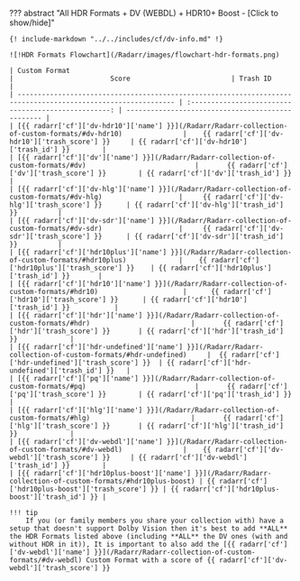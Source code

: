 ??? abstract "All HDR Formats + DV (WEBDL) + HDR10+ Boost - [Click to show/hide]"

    {! include-markdown "../../includes/cf/dv-info.md" !}

    ![!HDR Formats Flowchart](/Radarr/images/flowchart-hdr-formats.png)

    | Custom Format                                                                                                 |                        Score                         | Trash ID                                          |
    | ------------------------------------------------------------------------------------------------------------- | :--------------------------------------------------: | ------------------------------------------------- |
    | [{{ radarr['cf']['dv-hdr10']['name'] }}](/Radarr/Radarr-collection-of-custom-formats/#dv-hdr10)               |    {{ radarr['cf']['dv-hdr10']['trash_score'] }}     | {{ radarr['cf']['dv-hdr10']['trash_id'] }}        |
    | [{{ radarr['cf']['dv']['name'] }}](/Radarr/Radarr-collection-of-custom-formats/#dv)                           |       {{ radarr['cf']['dv']['trash_score'] }}        | {{ radarr['cf']['dv']['trash_id'] }}              |
    | [{{ radarr['cf']['dv-hlg']['name'] }}](/Radarr/Radarr-collection-of-custom-formats/#dv-hlg)                   |     {{ radarr['cf']['dv-hlg']['trash_score'] }}      | {{ radarr['cf']['dv-hlg']['trash_id'] }}          |
    | [{{ radarr['cf']['dv-sdr']['name'] }}](/Radarr/Radarr-collection-of-custom-formats/#dv-sdr)                   |     {{ radarr['cf']['dv-sdr']['trash_score'] }}      | {{ radarr['cf']['dv-sdr']['trash_id'] }}          |
    | [{{ radarr['cf']['hdr10plus']['name'] }}](/Radarr/Radarr-collection-of-custom-formats/#hdr10plus)             |    {{ radarr['cf']['hdr10plus']['trash_score'] }}    | {{ radarr['cf']['hdr10plus']['trash_id'] }}       |
    | [{{ radarr['cf']['hdr10']['name'] }}](/Radarr/Radarr-collection-of-custom-formats/#hdr10)                     |      {{ radarr['cf']['hdr10']['trash_score'] }}      | {{ radarr['cf']['hdr10']['trash_id'] }}           |
    | [{{ radarr['cf']['hdr']['name'] }}](/Radarr/Radarr-collection-of-custom-formats/#hdr)                         |       {{ radarr['cf']['hdr']['trash_score'] }}       | {{ radarr['cf']['hdr']['trash_id'] }}             |
    | [{{ radarr['cf']['hdr-undefined']['name'] }}](/Radarr/Radarr-collection-of-custom-formats/#hdr-undefined)     |  {{ radarr['cf']['hdr-undefined']['trash_score'] }}  | {{ radarr['cf']['hdr-undefined']['trash_id'] }}   |
    | [{{ radarr['cf']['pq']['name'] }}](/Radarr/Radarr-collection-of-custom-formats/#pq)                           |       {{ radarr['cf']['pq']['trash_score'] }}        | {{ radarr['cf']['pq']['trash_id'] }}              |
    | [{{ radarr['cf']['hlg']['name'] }}](/Radarr/Radarr-collection-of-custom-formats/#hlg)                         |       {{ radarr['cf']['hlg']['trash_score'] }}       | {{ radarr['cf']['hlg']['trash_id'] }}             |
    | [{{ radarr['cf']['dv-webdl']['name'] }}](/Radarr/Radarr-collection-of-custom-formats/#dv-webdl)               |    {{ radarr['cf']['dv-webdl']['trash_score'] }}     | {{ radarr['cf']['dv-webdl']['trash_id'] }}        |
    | [{{ radarr['cf']['hdr10plus-boost']['name'] }}](/Radarr/Radarr-collection-of-custom-formats/#hdr10plus-boost) | {{ radarr['cf']['hdr10plus-boost']['trash_score'] }} | {{ radarr['cf']['hdr10plus-boost']['trash_id'] }} |

    !!! tip
        If you (or family members you share your collection with) have a setup that doesn't support Dolby Vision then it's best to add **ALL** the HDR Formats listed above (including **ALL** the DV ones (with and without HDR in it)), It is important to also add the [{{ radarr['cf']['dv-webdl']['name'] }}](/Radarr/Radarr-collection-of-custom-formats/#dv-webdl) Custom Format with a score of {{ radarr['cf']['dv-webdl']['trash_score'] }}
